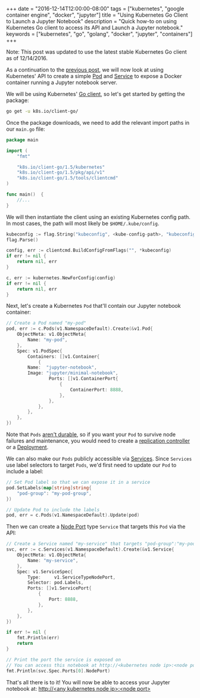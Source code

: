 +++
date = "2016-12-14T12:00:00-08:00"
tags = ["kubernetes", "google container engine", "docker", "jupyter"]
title = "Using Kubernetes Go Client to Launch a Jupyter Notebook"
description = "Quick how-to on using Kubernetes Go client to access its API and Launch a Jupyter notebook."
keywords = ["kubernetes", "go", "golang", "docker", "jupyter", "containers"]
+++

Note: This post was updated to use the latest stable Kubernetes Go client as of 12/14/2016.

As a continuation to the [previous post](/post/kubernetes-on-google-container-engine), we will now look at using Kubernetes' API to create a simple [Pod](http://kubernetes.io/docs/user-guide/pods/#what-is-a-pod) and [Service](http://kubernetes.io/docs/user-guide/services/) to expose a Docker container running a Jupyter notebook server.

We will be using Kubernetes' [Go client](https://github.com/kubernetes/kubernetes/tree/master/pkg/client/unversioned), so let's get started by getting the package:

```bash
go get -u k8s.io/client-go/
```

Once the package downloads, we need to add the relevant import paths in our `main.go` file:

```Go
package main

import (
	"fmt"

	"k8s.io/client-go/1.5/kubernetes"
	"k8s.io/client-go/1.5/pkg/api/v1"
	"k8s.io/client-go/1.5/tools/clientcmd"
)

func main()  {
	//...
}
```

We will then instantiate the client using an existing Kubernetes config path.  In most cases, the path will most likely be `$HOME/.kube/config`.

```Go
kubeconfig := flag.String("kubeconfig", <kube-config-path>, "kubeconfig path")
flag.Parse()

config, err := clientcmd.BuildConfigFromFlags("", *kubeconfig)
if err != nil {
	return nil, err
}

c, err := kubernetes.NewForConfig(config)
if err != nil {
	return nil, err
}
```

Next, let's create a Kubernetes `Pod` that'll contain our Jupyter notebook container:

```Go
// Create a Pod named "my-pod"
pod, err := c.Pods(v1.NamespaceDefault).Create(&v1.Pod{
	ObjectMeta: v1.ObjectMeta{
		Name: "my-pod",
	},
	Spec: v1.PodSpec{
		Containers: []v1.Container{
			{
        Name:  "jupyter-notebook",
        Image: "jupyter/minimal-notebook",
				Ports: []v1.ContainerPort{
					{
						ContainerPort: 8888,
					},
				},
			},
		},
	},
})
```

Note that `Pods` [aren't durable](http://kubernetes.io/docs/user-guide/pods/#durability-of-pods-or-lack-thereof), so if you want your `Pod` to survive node failures and maintenance, you would need to create a [replication controller](http://kubernetes.io/docs/user-guide/replication-controller/#what-is-a-replication-controller) or a [Deployment](http://kubernetes.io/docs/user-guide/deployments/).

We can also make our `Pods` publicly accessible via [Services](http://kubernetes.io/docs/user-guide/services/).  Since `Services` use label selectors to target `Pods`, we'd first need to update our `Pod` to include a label:

```Go
// Set Pod label so that we can expose it in a service
pod.SetLabels(map[string]string{
	"pod-group": "my-pod-group",
})

// Update Pod to include the labels
pod, err = c.Pods(v1.NamespaceDefault).Update(pod)
```

Then we can create a [Node Port](http://kubernetes.io/docs/user-guide/services/#type-nodeport) type `Service` that targets this `Pod` via the API:

```Go
// Create a Service named "my-service" that targets "pod-group":"my-pod-group"  
svc, err := c.Services(v1.NamespaceDefault).Create(&v1.Service{
	ObjectMeta: v1.ObjectMeta{
		Name: "my-service",
	},
	Spec: v1.ServiceSpec{
		Type:     v1.ServiceTypeNodePort,
		Selector: pod.Labels,
		Ports: []v1.ServicePort{
			{
				Port: 8888,
			},
		},
	},
})

if err != nil {
	fmt.Println(err)
	return
}

// Print the port the service is exposed on
// You can access this notebook at http://<kubernetes node ip>:<node port>
fmt.Println(svc.Spec.Ports[0].NodePort)
```

That's all there is to it! You will now be able to access your Jupyter notebook at: [http://&lt;any kubernetes node ip&gt;:&lt;node port&gt;](#)
